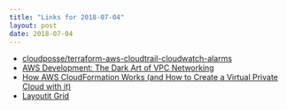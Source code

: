 ```yaml
---
title: "Links for 2018-07-04"
layout: post
date: 2018-07-04
---
```


* [cloudposse/terraform-aws-cloudtrail-cloudwatch-alarms](https://github.com/cloudposse/terraform-aws-cloudtrail-cloudwatch-alarms)
* [AWS Development: The Dark Art of VPC Networking](https://www.verypossible.com/blog/aws-development-dark-art-of-vpc-networking)
* [How AWS CloudFormation Works (and How to Create a Virtual Private Cloud with it)](https://www.thorntech.com/2018/06/createvpcwithcloudformation/)
* [Layoutit Grid](https://www.layoutit.com/grid)
